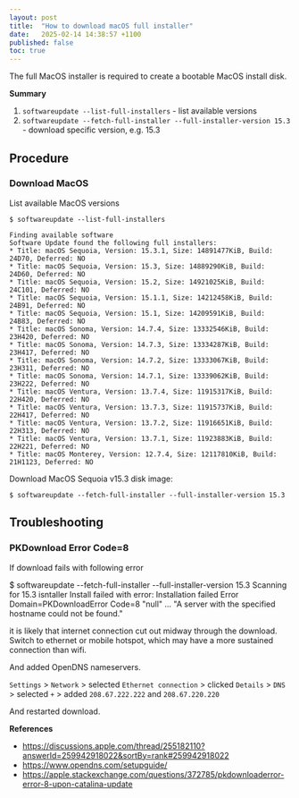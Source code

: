 ```yaml
---
layout: post
title:  "How to download macOS full installer"
date:   2025-02-14 14:38:57 +1100
published: false
toc: true
---
```


The full MacOS installer is required to create a bootable MacOS install disk.

**Summary**

1. `softwareupdate --list-full-installers` - list available versions
2. `softwareupdate --fetch-full-installer --full-installer-version 15.3` - download specific version, e.g. 15.3

## Procedure

### Download MacOS

List available MacOS versions

    $ softwareupdate --list-full-installers

    Finding available software
    Software Update found the following full installers:
    * Title: macOS Sequoia, Version: 15.3.1, Size: 14891477KiB, Build: 24D70, Deferred: NO
    * Title: macOS Sequoia, Version: 15.3, Size: 14889290KiB, Build: 24D60, Deferred: NO
    * Title: macOS Sequoia, Version: 15.2, Size: 14921025KiB, Build: 24C101, Deferred: NO
    * Title: macOS Sequoia, Version: 15.1.1, Size: 14212458KiB, Build: 24B91, Deferred: NO
    * Title: macOS Sequoia, Version: 15.1, Size: 14209591KiB, Build: 24B83, Deferred: NO
    * Title: macOS Sonoma, Version: 14.7.4, Size: 13332546KiB, Build: 23H420, Deferred: NO
    * Title: macOS Sonoma, Version: 14.7.3, Size: 13334287KiB, Build: 23H417, Deferred: NO
    * Title: macOS Sonoma, Version: 14.7.2, Size: 13333067KiB, Build: 23H311, Deferred: NO
    * Title: macOS Sonoma, Version: 14.7.1, Size: 13339062KiB, Build: 23H222, Deferred: NO
    * Title: macOS Ventura, Version: 13.7.4, Size: 11915317KiB, Build: 22H420, Deferred: NO
    * Title: macOS Ventura, Version: 13.7.3, Size: 11915737KiB, Build: 22H417, Deferred: NO
    * Title: macOS Ventura, Version: 13.7.2, Size: 11916651KiB, Build: 22H313, Deferred: NO
    * Title: macOS Ventura, Version: 13.7.1, Size: 11923883KiB, Build: 22H221, Deferred: NO
    * Title: macOS Monterey, Version: 12.7.4, Size: 12117810KiB, Build: 21H1123, Deferred: NO

Download MacOS Sequoia v15.3 disk image:

    $ softwareupdate --fetch-full-installer --full-installer-version 15.3


## Troubleshooting

### PKDownload Error Code=8

If download fails with following error

$ softwareupdate --fetch-full-installer --full-installer-version 15.3
Scanning for 15.3 isntaller
Install failed with error: Installation failed
Error Domain=PKDownloadError Code=8 "null" ... "A server with the specified hostname could not be found."

it is likely that internet connection cut out midway through the download. Switch to ethernet or mobile hotspot, which may have a more sustained connection than wifi.

And added OpenDNS nameservers.

`Settings` > `Network` > selected `Ethernet connection` > clicked `Details` > `DNS` > selected `+` > added `208.67.222.222` and `208.67.220.220`

And restarted download.


**References**

- https://discussions.apple.com/thread/255182110?answerId=259942918022&sortBy=rank#259942918022
- https://www.opendns.com/setupguide/
- https://apple.stackexchange.com/questions/372785/pkdownloaderror-error-8-upon-catalina-update
